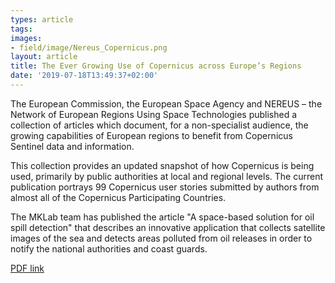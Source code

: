 ```yaml
---
types: article
tags:
images: 
- field/image/Nereus_Copernicus.png
layout: article
title: The Ever Growing Use of Copernicus across Europe’s Regions
date: '2019-07-18T13:49:37+02:00'
---
```

<p>The European Commission, the European Space Agency and NEREUS – the Network of European Regions Using Space Technologies published a collection of articles which document, for a non-specialist audience, the growing capabilities of European regions to benefit from Copernicus Sentinel data and information.</p>
  
<p>This collection provides an updated snapshot of how Copernicus is being used, primarily by public authorities at local and regional levels. The current publication portrays 99 Copernicus user stories submitted by authors from almost all of the Copernicus Participating Countries.</p>

<p>The MKLab team has published the article "A space-based solution for oil spill detection" that describes an innovative application that collects satellite images of the sea and detects areas polluted from oil releases in order to notify the national authorities and coast guards.</p>

<p><a href="https://www.copernicus.eu/sites/default/files/PUBLICATION_Copernicus4regions_2018.pdf">PDF link</a></p>
